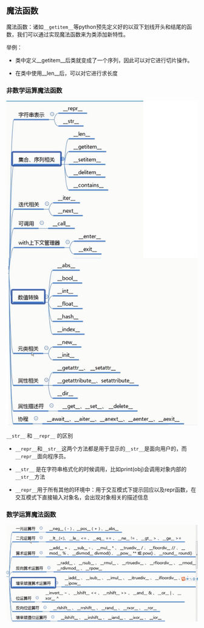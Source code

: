 ## 魔法函数

魔法函数：诸如`__getitem__`等python预先定义好的以双下划线开头和结尾的函数，我们可以通过实现魔法函数来为类添加新特性。

举例：

- 类中定义__getitem__后类就变成了一个序列，因此可以对它进行切片操作。

- 在类中使用__len__后，可以对它进行求长度

### 非数学运算魔法函数

![](img/1.png)


`__str__` 和 `__repr__` 的区别

- `__repr__`和`__str__`这两个方法都是用于显示的`__str__`是面向用户的，而`__repr__`面向程序员。

- `__str__` 是在字符串格式化的时候调用，比如print(obj)会调用对象内部的`__str__`方法

- `__repr__`用于所有其他的环境中：用于交互模式下提示回应以及repr函数，在交互模式下直接输入对象名，会出现对象相关的描述信息


### 数学运算魔法函数

![](img/3.png)
